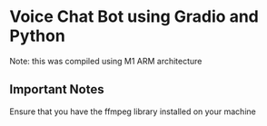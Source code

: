 # Voice Chat Bot using Gradio and Python
Note: this was compiled using M1 ARM architecture

## Important Notes
Ensure that you have the ffmpeg library installed on your machine
